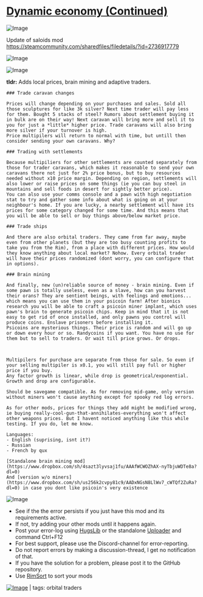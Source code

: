 # [Dynamic economy (Continued)](https://steamcommunity.com/sharedfiles/filedetails/?id=2974182214)

![Image](https://i.imgur.com/buuPQel.png)

Update of saloids mod https://steamcommunity.com/sharedfiles/filedetails/?id=2736917779

![Image](https://i.imgur.com/pufA0kM.png)
	
![Image](https://i.imgur.com/Z4GOv8H.png)

**tldr:** 
Adds local prices, brain mining and adaptive traders.

    ### Trade caravan changes

    Prices will change depending on your purchases and sales. Sold all those sculptures for like 3k silver? Next time trader will pay less for them. Bought 5 stacks of steel? Rumors about settlement buying it in bulk are on their way! Next caravan will bring more and sell it to you for just a *little* higher price. Trade caravans will also bring more silver if your turnover is high.
    Price multipilers will return to normal with time, but untill then consider sending your own caravans. Why?

    ### Trading with settlements

    Because multipiliers for other settlements are counted separately from those for trader caravans, which makes it reasonable to send your own caravans there not just for 2% price bonus, but to buy resources needed without x10 price margin. Depending on region, settlements will also lower or raise prices on some things (ie you can buy steel in mountains and sell foods in desert for sightly better price).
    You can also use your comms console and a pawn with high negotiation stat to try and gather some info about what is going on at your neighbour's home. If you are lucky, a nearby settlement will have its prices for some category changed for some time. And this means that you will be able to sell or buy things above/below market price.

    ### Trade ships

    And there are also orbital traders. They came from far away, maybe even from other planets (but they are too busy counting profits to take you from the Rim), from a place with different prices. How would they know anything about local market? Nohow. Every orbital trader will have their prices randomized (dont worry, you can configure that in options).
    
    ### Brain mining

    And finally, new (un)reliable source of money - brain mining. Even if some pawn is totally useless, even as a slave, how can you harvest their orans? They are sentient beings, with feelings and emotions... which means you can use them in your psicoin farm! After bionics research you will be able to craft a psicoin miner implant, which uses pawn's brain to generate psicoin chips. Keep in mind that it is not easy to get rid of once installed, and only pawns you control will produce coins. Enslave prisoners before installing it. 
    Psicoins are mysterious things. Their price is random and will go up or down every hour or so. Randycoins if you want. You have no use for them but to sell to traders. Or wait till price grows. Or drops. 



    Multipilers for purchase are separate from those for sale. So even if your selling multipiler is x0.1, you will still pay full or higher price if you buy. 
    Any factor growth is linear, while drop is geometrical/exponential. Growth and drop are configurable.

    Should be savegame compatible. As for removing mid-game, only version without miners won't cause anything except for spooky red log errors.

    As for other mods, prices for things they add might be modified wrong, ie buying really-cool-gun-that-annihilates-everything won't affect other weapons prices. But I havent noticed anything like this while testing. If you do, let me know.

    Languages:
    - English (suprising, isnt it?)
    - Russian
    - French by qux 

    [Standalone brain mining mod](https://www.dropbox.com/sh/4sazt3lyvsaj1fu/AAAfWCWOZhAX-nyTbjuWDTe8a?dl=0)
    And [version w/o miners](https://www.dropbox.com/sh/us256k2cvpy81c9/AADxNGsN8LlWv7_cWTQf2ZuRa?dl=0) in case you dont like psicoin's very existence

![Image](https://i.imgur.com/PwoNOj4.png)



-  See if the the error persists if you just have this mod and its requirements active.
-  If not, try adding your other mods until it happens again.
-  Post your error-log using [HugsLib](https://steamcommunity.com/workshop/filedetails/?id=818773962) or the standalone [Uploader](https://steamcommunity.com/sharedfiles/filedetails/?id=2873415404) and command Ctrl+F12
-  For best support, please use the Discord-channel for error-reporting.
-  Do not report errors by making a discussion-thread, I get no notification of that.
-  If you have the solution for a problem, please post it to the GitHub repository.
-  Use [RimSort](https://github.com/RimSort/RimSort/releases/latest) to sort your mods

 

[![Image](https://img.shields.io/github/v/release/emipa606/DynamicEconomy?label=latest%20version&style=plastic&color=9f1111&labelColor=black)](https://steamcommunity.com/sharedfiles/filedetails/changelog/2974182214) | tags:  orbital traders
